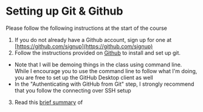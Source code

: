 # Setting up Git & Github

Please follow the following instructions at the start of the course

1. If you do not already have a Github account, sign up for one at [https://github.com/signup](https://github.com/signup)
2. Follow the instructions provided on [Github](https://docs.github.com/en/get-started/getting-started-with-git/set-up-git) to install and set up git.
  - Note that I will be demoing things in the class using command line. While I encourage you to use the command line to follow what I'm doing, you are free to set up the GitHub Desktop client as well
  - In the "Authenticating with GitHub from Git" step, I strongly recommend that you follow the connecting over SSH setup
3. Read this [brief summary](https://github.com/cs-uh-3260/cs-uh-3260-spring25-starter-assignment-github-starter-course) of 
